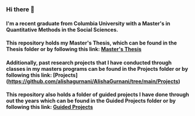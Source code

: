### Hi there 👋

#### I'm a recent graduate from Columbia University with a Master's in Quantitative Methods in the Social Sciences.

#### This repository holds my Master's Thesis, which can be found in the Thesis folder or by following this link: [Master's Thesis](https://github.com/alishagurnani/AlishaGurnani/tree/main/Thesis)

#### Additionally, past research projects that I have conducted through classes in my masters programs can be found in the Projects folder or by following this link: [Projects] (https://github.com/alishagurnani/AlishaGurnani/tree/main/Projects)

#### This repository also holds a folder of guided projects I have done through out the years which can be found in the Guided Projects folder or by following this link: [Guided Projects](https://github.com/alishagurnani/AlishaGurnani/tree/main/Guided%20Projects)





<!--
**alishagurnani/AlishaGurnani** is a ✨ _special_ ✨ repository because its `README.md` (this file) appears on your GitHub profile.

Here are some ideas to get you started:

- 🔭 I’m currently working on ...
- 🌱 I’m currently learning ...
- 👯 I’m looking to collaborate on ...
- 🤔 I’m looking for help with ...
- 💬 Ask me about ...
- 📫 How to reach me: ...
- 😄 Pronouns: ...
- ⚡ Fun fact: ...
-->
